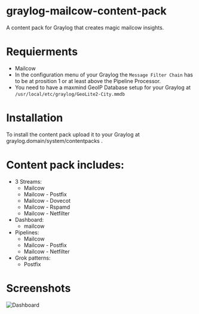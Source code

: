 # graylog-mailcow-content-pack
A content pack for Graylog that creates magic mailcow insights.

# Requierments
- Mailcow
- In the configuration menu of your Graylog the `Message Filter Chain` has to be at prosition 1 or at least above the Pipeline Processor.
- You need to have a maxmind GeoIP Database setup for your Graylog at `/usr/local/etc/graylog/GeoLite2-City.mmdb`

# Installation
To install the content pack upload it to your Graylog at graylog.domain/system/contentpacks .

# Content pack includes:
- 3 Streams:
    - Mailcow
    - Mailcow - Postfix
    - Mailcow - Dovecot
    - Mailcow - Rspamd
    - Mailcow - Netfilter
- Dashboard:
    - mailcow
- Pipelines:
    - Mailcow
    - Mailcow - Postfix
    - Mailcow - Netfilter
- Grok patterns:
    - Postfix

# Screenshots

![Dashboard](https://raw.githubusercontent.com/ntimo/graylog-mailcow-content-pack/master/screenshots/dashboard.png)
